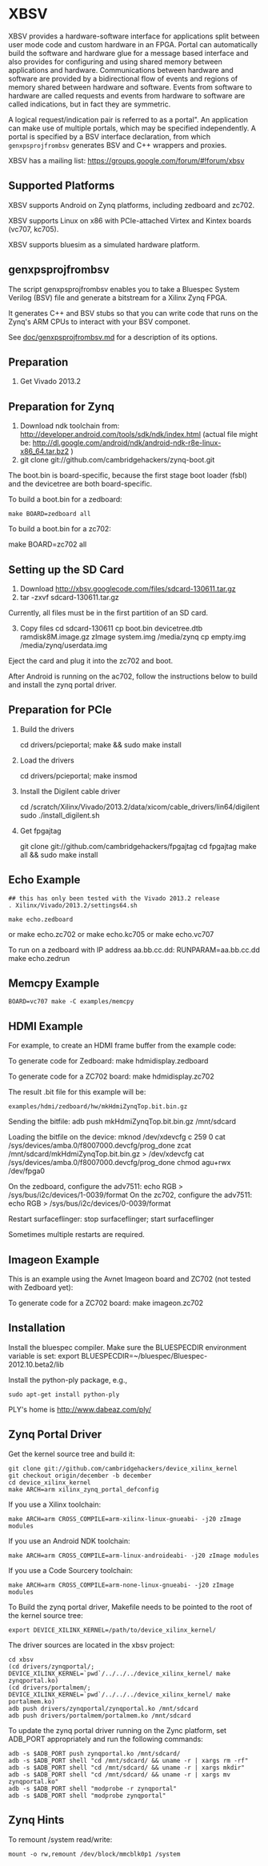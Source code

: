 XBSV
====


XBSV provides a hardware-software interface for applications split
between user mode code and custom hardware in an FPGA.  Portal can
automatically build the software and hardware glue for a message based
interface and also provides for configuring and using shared memory
between applications and hardware. Communications between hardware and
software are provided by a bidirectional flow of events and regions of
memory shared between hardware and software.  Events from software to
hardware are called requests and events from hardware to software are
called indications, but in fact they are symmetric.

A logical request/indication pair is referred to as a portal".  An
application can make use of multiple portals, which may be specified
independently. A portal is specified by a BSV interface declaration,
from which `genxpsprojfrombsv` generates BSV and C++ wrappers and
proxies.

XBSV has a mailing list:
   https://groups.google.com/forum/#!forum/xbsv


Supported Platforms
-------------------

XBSV supports Android on Zynq platforms, including zedboard and zc702.

XBSV supports Linux on x86 with PCIe-attached Virtex and Kintex boards (vc707, kc705).

XBSV supports bluesim as a simulated hardware platform. 

genxpsprojfrombsv
-----------------

The script genxpsprojfrombsv enables you to take a Bluespec System
Verilog (BSV) file and generate a bitstream for a Xilinx Zynq FPGA. 

It generates C++ and BSV stubs so that you can write code that runs on
the Zynq's ARM CPUs to interact with your BSV componet.

See [doc/genxpsprojfrombsv.md](doc/genxpsprojfrombsv.md) for a description of its options.

Preparation
-----------

1. Get Vivado 2013.2

Preparation for Zynq
--------------------

1. Download ndk toolchain from: 
     http://developer.android.com/tools/sdk/ndk/index.html
     (actual file might be:
         http://dl.google.com/android/ndk/android-ndk-r8e-linux-x86_64.tar.bz2
     )
2. git clone git://github.com/cambridgehackers/zynq-boot.git

The boot.bin is board-specific, because the first stage boot loader
(fsbl) and the devicetree are both board-specific.

To build a boot.bin for a zedboard:

    make BOARD=zedboard all

To build a boot.bin for a zc702:

   make BOARD=zc702 all

Setting up the SD Card
----------------------

1. Download http://xbsv.googlecode.com/files/sdcard-130611.tar.gz
2. tar -zxvf sdcard-130611.tar.gz

Currently, all files must be in the first partition of an SD card.

3. Copy files
   cd sdcard-130611
   cp boot.bin devicetree.dtb ramdisk8M.image.gz zImage system.img /media/zynq
   cp empty.img /media/zynq/userdata.img

Eject the card and plug it into the zc702 and boot.

After Android is running on the ac702, follow the instructions below to build and install the zynq portal driver.

Preparation for PCIe
--------------------

1. Build the drivers

    cd drivers/pcieportal; make && sudo make install

2. Load the drivers

    cd drivers/pcieportal; make insmod

3. Install the Digilent cable driver

    cd /scratch/Xilinx/Vivado/2013.2/data/xicom/cable_drivers/lin64/digilent
    sudo ./install_digilent.sh


4. Get fpgajtag

    git clone git://github.com/cambridgehackers/fpgajtag
    cd fpgajtag
    make all && sudo make install

Echo Example
------------

    ## this has only been tested with the Vivado 2013.2 release
    . Xilinx/Vivado/2013.2/settings64.sh

    make echo.zedboard
or
    make echo.zc702
or
    make echo.kc705
or
    make echo.vc707

To run on a zedboard with IP address aa.bb.cc.dd:
    RUNPARAM=aa.bb.cc.dd make echo.zedrun

Memcpy Example
--------------

    BOARD=vc707 make -C examples/memcpy

HDMI Example
------------

For example, to create an HDMI frame buffer from the example code:

To generate code for Zedboard:
    make hdmidisplay.zedboard

To generate code for a ZC702 board:
    make hdmidisplay.zc702

The result .bit file for this example will be:

    examples/hdmi/zedboard/hw/mkHdmiZynqTop.bit.bin.gz

Sending the bitfile:
    adb push mkHdmiZynqTop.bit.bin.gz /mnt/sdcard

Loading the bitfile on the device:
    mknod /dev/xdevcfg c 259 0
    cat /sys/devices/amba.0/f8007000.devcfg/prog_done
    zcat /mnt/sdcard/mkHdmiZynqTop.bit.bin.gz > /dev/xdevcfg
    cat /sys/devices/amba.0/f8007000.devcfg/prog_done
    chmod agu+rwx /dev/fpga0

On the zedboard, configure the adv7511:
   echo RGB > /sys/bus/i2c/devices/1-0039/format
On the zc702, configure the adv7511:
   echo RGB > /sys/bus/i2c/devices/0-0039/format

Restart surfaceflinger:
   stop surfaceflinger; start surfaceflinger

Sometimes multiple restarts are required.

Imageon Example
---------------

This is an example using the Avnet Imageon board and ZC702 (not tested with Zedboard yet):

To generate code for a ZC702 board:
    make imageon.zc702

Installation
------------

Install the bluespec compiler. Make sure the BLUESPECDIR environment
variable is set:
    export BLUESPECDIR=~/bluespec/Bluespec-2012.10.beta2/lib
	
Install the python-ply package, e.g.,

    sudo apt-get install python-ply

PLY's home is http://www.dabeaz.com/ply/

Zynq Portal Driver
-------------

Get the kernel source tree and build it:

    git clone git://github.com/cambridgehackers/device_xilinx_kernel
    git checkout origin/december -b december
    cd device_xilinx_kernel
    make ARCH=arm xilinx_zynq_portal_defconfig 

If you use a Xilinx toolchain:

    make ARCH=arm CROSS_COMPILE=arm-xilinx-linux-gnueabi- -j20 zImage modules

If you use an Android NDK toolchain:

    make ARCH=arm CROSS_COMPILE=arm-linux-androideabi- -j20 zImage modules

If you use a Code Sourcery toolchain:

    make ARCH=arm CROSS_COMPILE=arm-none-linux-gnueabi- -j20 zImage modules

To Build the zynq portal driver, Makefile needs to be pointed to the root of the kernel source tree:

    export DEVICE_XILINX_KERNEL=/path/to/device_xilinx_kernel/

The driver sources are located in the xbsv project:

    cd xbsv
    (cd drivers/zynqportal/; DEVICE_XILINX_KERNEL=`pwd`/../../../device_xilinx_kernel/ make zynqportal.ko)
    (cd drivers/portalmem/;  DEVICE_XILINX_KERNEL=`pwd`/../../../device_xilinx_kernel/ make portalmem.ko)
    adb push drivers/zynqportal/zynqportal.ko /mnt/sdcard
    adb push drivers/portalmem/portalmem.ko /mnt/sdcard

To update the zynq portal driver running on the Zync platform, set ADB_PORT appropriately and run the following commands:

    adb -s $ADB_PORT push zynqportal.ko /mnt/sdcard/
    adb -s $ADB_PORT shell "cd /mnt/sdcard/ && uname -r | xargs rm -rf"
    adb -s $ADB_PORT shell "cd /mnt/sdcard/ && uname -r | xargs mkdir"
    adb -s $ADB_PORT shell "cd /mnt/sdcard/ && uname -r | xargs mv zynqportal.ko"
    adb -s $ADB_PORT shell "modprobe -r zynqportal"
    adb -s $ADB_PORT shell "modprobe zynqportal"

Zynq Hints
-------------

To remount /system read/write:

    mount -o rw,remount /dev/block/mmcblk0p1 /system


